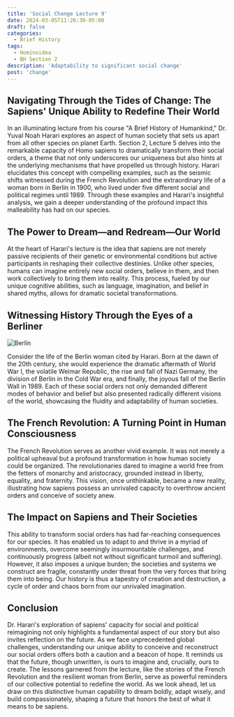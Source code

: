 ```yaml
---
title: 'Social Change Lecture 9'
date: 2024-03-05T11:26:30-05:00
draft: false
categories:
  - Brief History
tags:
  - Hominoidea
  - BH Section 2
description: 'Adaptability to significant social change'
post: 'change'
---
```


## Navigating Through the Tides of Change: The Sapiens' Unique Ability to Redefine Their World

In an illuminating lecture from his course "A Brief History of Humankind," Dr. Yuval Noah Harari explores an aspect of human society that sets us apart from all other species on planet Earth. Section 2, Lecture 5 delves into the remarkable capacity of Homo sapiens to dramatically transform their social orders, a theme that not only underscores our uniqueness but also hints at the underlying mechanisms that have propelled us through history. Harari elucidates this concept with compelling examples, such as the seismic shifts witnessed during the French Revolution and the extraordinary life of a woman born in Berlin in 1900, who lived under five different social and political regimes until 1989. Through these examples and Harari's insightful analysis, we gain a deeper understanding of the profound impact this malleability has had on our species.

## The Power to Dream—and Redream—Our World

At the heart of Harari's lecture is the idea that sapiens are not merely passive recipients of their genetic or environmental conditions but active participants in reshaping their collective destinies. Unlike other species, humans can imagine entirely new social orders, believe in them, and then work collectively to bring them into reality. This process, fueled by our unique cognitive abilities, such as language, imagination, and belief in shared myths, allows for dramatic societal transformations.

## Witnessing History Through the Eyes of a Berliner

![Berlin](/image/berlin.png)

Consider the life of the Berlin woman cited by Harari. Born at the dawn of the 20th century, she would experience the dramatic aftermath of World War I, the volatile Weimar Republic, the rise and fall of Nazi Germany, the division of Berlin in the Cold War era, and finally, the joyous fall of the Berlin Wall in 1989. Each of these social orders not only demanded different modes of behavior and belief but also presented radically different visions of the world, showcasing the fluidity and adaptability of human societies.

## The French Revolution: A Turning Point in Human Consciousness

The French Revolution serves as another vivid example. It was not merely a political upheaval but a profound transformation in how human society could be organized. The revolutionaries dared to imagine a world free from the fetters of monarchy and aristocracy, grounded instead in liberty, equality, and fraternity. This vision, once unthinkable, became a new reality, illustrating how sapiens possess an unrivaled capacity to overthrow ancient orders and conceive of society anew.

## The Impact on Sapiens and Their Societies

This ability to transform social orders has had far-reaching consequences for our species. It has enabled us to adapt to and thrive in a myriad of environments, overcome seemingly insurmountable challenges, and continuously progress (albeit not without significant turmoil and suffering). However, it also imposes a unique burden; the societies and systems we construct are fragile, constantly under threat from the very forces that bring them into being. Our history is thus a tapestry of creation and destruction, a cycle of order and chaos born from our unrivaled imagination.

## Conclusion

Dr. Harari's exploration of sapiens' capacity for social and political reimagining not only highlights a fundamental aspect of our story but also invites reflection on the future. As we face unprecedented global challenges, understanding our unique ability to conceive and reconstruct our social orders offers both a caution and a beacon of hope. It reminds us that the future, though unwritten, is ours to imagine and, crucially, ours to create. The lessons garnered from the lecture, like the stories of the French Revolution and the resilient woman from Berlin, serve as powerful reminders of our collective potential to redefine the world. As we look ahead, let us draw on this distinctive human capability to dream boldly, adapt wisely, and build compassionately, shaping a future that honors the best of what it means to be sapiens.
